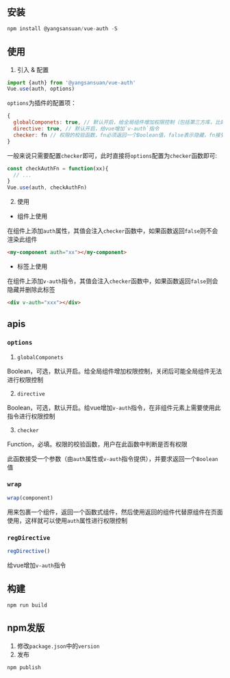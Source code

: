 
## 安装

```js
npm install @yangsansuan/vue-auth -S
```

## 使用

1. 引入 & 配置

```js
import {auth} from '@yangsansuan/vue-auth'
Vue.use(auth, options)
```

`options`为插件的配置项：

```js
{
  globalComponets: true, // 默认开启，给全局组件增加权限控制（包括第三方库，比如element，必须先引入库）
  directive: true, // 默认开启，给vue增加`v-auth`指令
  checker: fn // 权限的校验函数，fn必须返回一个Boolean值，false表示隐藏，fn接受一个参数（参见api）
}
```

一般来说只需要配置`checker`即可，此时直接将`options`配置为`checker`函数即可:

```js
const checkAuthFn = function(xx){
  // ...
}
Vue.use(auth, checkAuthFn)
```

2. 使用

- 组件上使用

在组件上添加`auth`属性，其值会注入`checker`函数中，如果函数返回`false`则不会渲染此组件

```html
<my-component auth="xx"></my-component>
```

- 标签上使用

在组件上添加`v-auth`指令，其值会注入`checker`函数中，如果函数返回`false`则会隐藏并删除此标签

```html
<div v-auth="xxx"></div>
```

## apis

### `options`

1. `globalComponets`

Boolean，可选，默认开启。给全局组件增加权限控制，关闭后可能全局组件无法进行权限控制

2. `directive`

Boolean，可选，默认开启。给vue增加`v-auth`指令，在非组件元素上需要使用此指令进行权限控制

3. `checker`

Function，必填。权限的校验函数，用户在此函数中判断是否有权限

此函数接受一个参数（由`auth`属性或`v-auth`指令提供），并要求返回一个`Boolean`值

### `wrap`

```js
wrap(component)
```

用来包裹一个组件，返回一个函数式组件，然后使用返回的组件代替原组件在页面使用，这样就可以使用`auth`属性进行权限控制

### `regDirective`

```js
regDirective()
```

给vue增加`v-auth`指令

## 构建

```
npm run build
```

## npm发版

1. 修改`package.json`中的`version`
2. 发布

```
npm publish
```